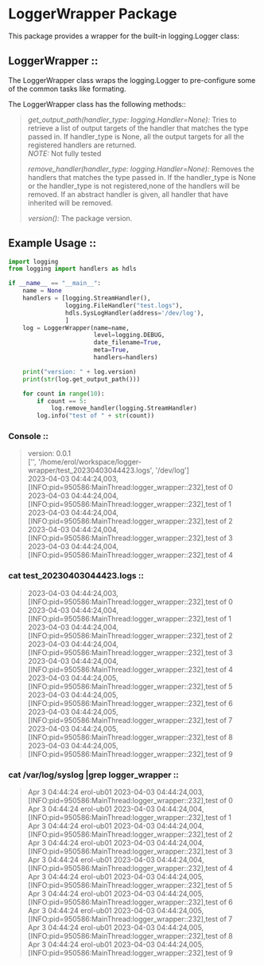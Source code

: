 # LoggerWrapper Package

This package provides a wrapper for the built-in logging.Logger class:

## **LoggerWrapper ::**

The LoggerWrapper class wraps the logging.Logger to pre-configure some of the common tasks like formating.

The LoggerWrapper class has the following methods::

>  *get_output_path(handler_type: logging.Handler=None):* Tries to retrieve a list of output targets of the handler that matches the type passed in.  If handler_type is None, all the output targets for all the registered handlers are returned.\
>       *NOTE:* Not fully tested
>
>  *remove_handler(handler_type: logging.Handler=None):* Removes the handlers that matches the type passed in. If the handler_type is None or the handler_type is not registered,none of the handlers will be removed.  If an abstract handler is given, all handler that have inherited will be removed.
>
>  *version():* The package version.

## Example Usage ::

```python
import logging
from logging import handlers as hdls

if __name__ == "__main__":
    name = None
    handlers = [logging.StreamHandler(),
                logging.FileHandler("test.logs"),
                hdls.SysLogHandler(address='/dev/log'),
                ]
    log = LoggerWrapper(name=name,
                        level=logging.DEBUG,
                        date_filename=True,
                        meta=True,
                        handlers=handlers)

    print("version: " + log.version)
    print(str(log.get_output_path()))

    for count in range(10):
        if count == 5:
            log.remove_handler(logging.StreamHandler)
        log.info("test of " + str(count))
```

### Console ::

> version: 0.0.1\
> ['<stderr>', '/home/erol/workspace/logger-wrapper/test_20230403044423.logs', '/dev/log']\
> 2023-04-03 04:44:24,003,[INFO:pid=950586:MainThread:logger_wrapper:<module>:232],test of 0\
> 2023-04-03 04:44:24,004,[INFO:pid=950586:MainThread:logger_wrapper:<module>:232],test of 1\
> 2023-04-03 04:44:24,004,[INFO:pid=950586:MainThread:logger_wrapper:<module>:232],test of 2\
> 2023-04-03 04:44:24,004,[INFO:pid=950586:MainThread:logger_wrapper:<module>:232],test of 3\
> 2023-04-03 04:44:24,004,[INFO:pid=950586:MainThread:logger_wrapper:<module>:232],test of 4

### cat test_20230403044423.logs ::

> 2023-04-03 04:44:24,003,[INFO:pid=950586:MainThread:logger_wrapper:<module>:232],test of 0\
> 2023-04-03 04:44:24,004,[INFO:pid=950586:MainThread:logger_wrapper:<module>:232],test of 1\
> 2023-04-03 04:44:24,004,[INFO:pid=950586:MainThread:logger_wrapper:<module>:232],test of 2\
> 2023-04-03 04:44:24,004,[INFO:pid=950586:MainThread:logger_wrapper:<module>:232],test of 3\
> 2023-04-03 04:44:24,004,[INFO:pid=950586:MainThread:logger_wrapper:<module>:232],test of 4\
> 2023-04-03 04:44:24,005,[INFO:pid=950586:MainThread:logger_wrapper:<module>:232],test of 5\
> 2023-04-03 04:44:24,005,[INFO:pid=950586:MainThread:logger_wrapper:<module>:232],test of 6\
> 2023-04-03 04:44:24,005,[INFO:pid=950586:MainThread:logger_wrapper:<module>:232],test of 7\
> 2023-04-03 04:44:24,005,[INFO:pid=950586:MainThread:logger_wrapper:<module>:232],test of 8\
> 2023-04-03 04:44:24,005,[INFO:pid=950586:MainThread:logger_wrapper:<module>:232],test of 9

### cat /var/log/syslog |grep logger_wrapper ::

> Apr  3 04:44:24 erol-ub01 2023-04-03 04:44:24,003,[INFO:pid=950586:MainThread:logger_wrapper:<module>:232],test of 0\
> Apr  3 04:44:24 erol-ub01 2023-04-03 04:44:24,004,[INFO:pid=950586:MainThread:logger_wrapper:<module>:232],test of 1\
> Apr  3 04:44:24 erol-ub01 2023-04-03 04:44:24,004,[INFO:pid=950586:MainThread:logger_wrapper:<module>:232],test of 2\
> Apr  3 04:44:24 erol-ub01 2023-04-03 04:44:24,004,[INFO:pid=950586:MainThread:logger_wrapper:<module>:232],test of 3\
> Apr  3 04:44:24 erol-ub01 2023-04-03 04:44:24,004,[INFO:pid=950586:MainThread:logger_wrapper:<module>:232],test of 4\
> Apr  3 04:44:24 erol-ub01 2023-04-03 04:44:24,005,[INFO:pid=950586:MainThread:logger_wrapper:<module>:232],test of 5\
> Apr  3 04:44:24 erol-ub01 2023-04-03 04:44:24,005,[INFO:pid=950586:MainThread:logger_wrapper:<module>:232],test of 6\
> Apr  3 04:44:24 erol-ub01 2023-04-03 04:44:24,005,[INFO:pid=950586:MainThread:logger_wrapper:<module>:232],test of 7\
> Apr  3 04:44:24 erol-ub01 2023-04-03 04:44:24,005,[INFO:pid=950586:MainThread:logger_wrapper:<module>:232],test of 8\
> Apr  3 04:44:24 erol-ub01 2023-04-03 04:44:24,005,[INFO:pid=950586:MainThread:logger_wrapper:<module>:232],test of 9
